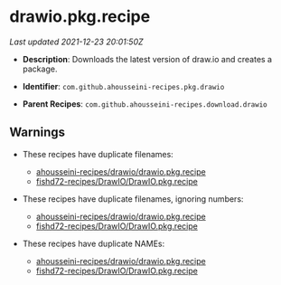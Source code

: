 # drawio.pkg.recipe

_Last updated 2021-12-23 20:01:50Z_

- **Description**: Downloads the latest version of draw.io and creates a package.

- **Identifier**: `com.github.ahousseini-recipes.pkg.drawio`

- **Parent Recipes**: `com.github.ahousseini-recipes.download.drawio`


## Warnings

- These recipes have duplicate filenames:
    - [ahousseini-recipes/drawio/drawio.pkg.recipe](/autopkg-dupe-tracker/ahousseini-recipes/drawio/drawio.pkg.recipe)
    - [fishd72-recipes/DrawIO/DrawIO.pkg.recipe](/autopkg-dupe-tracker/fishd72-recipes/DrawIO/DrawIO.pkg.recipe)

- These recipes have duplicate filenames, ignoring numbers:
    - [ahousseini-recipes/drawio/drawio.pkg.recipe](/autopkg-dupe-tracker/ahousseini-recipes/drawio/drawio.pkg.recipe)
    - [fishd72-recipes/DrawIO/DrawIO.pkg.recipe](/autopkg-dupe-tracker/fishd72-recipes/DrawIO/DrawIO.pkg.recipe)

- These recipes have duplicate NAMEs:
    - [ahousseini-recipes/drawio/drawio.pkg.recipe](/autopkg-dupe-tracker/ahousseini-recipes/drawio/drawio.pkg.recipe)
    - [fishd72-recipes/DrawIO/DrawIO.pkg.recipe](/autopkg-dupe-tracker/fishd72-recipes/DrawIO/DrawIO.pkg.recipe)